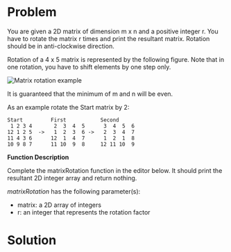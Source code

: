 # Problem
You are given a 2D matrix of dimension m x n and a positive integer r.
You have to rotate the matrix r times and print the resultant matrix. Rotation should be in anti-clockwise direction.

Rotation of a 4 x 5 matrix is represented by the following figure. Note that in one rotation, you have to shift elements by one step only.

![Matrix rotation example](https://hr-challenge-images.s3.amazonaws.com/2517/matrix-rotation.png)

It is guaranteed that the minimum of m and n will be even.

As an example rotate the Start matrix by 2:
````
Start         First           Second
 1 2 3 4       2  3  4  5      3  4  5  6
12 1 2 5  ->   1  2  3  6 ->   2  3  4  7
11 4 3 6      12  1  4  7      1  2  1  8
10 9 8 7      11 10  9  8     12 11 10  9
````

**Function Description**

Complete the matrixRotation function in the editor below. It should print the resultant 2D integer array and return nothing.

*matrixRotation* has the following parameter(s):

* matrix: a 2D array of integers
* r: an integer that represents the rotation factor

# Solution
